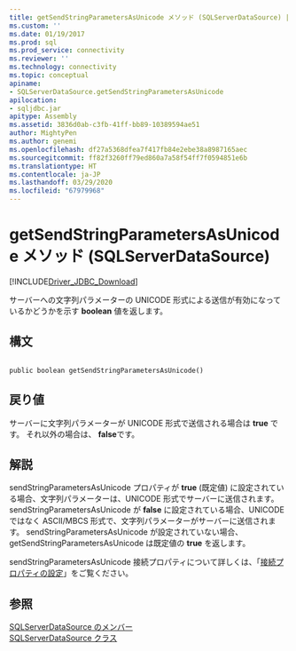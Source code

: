 ```yaml
---
title: getSendStringParametersAsUnicode メソッド (SQLServerDataSource) | Microsoft Docs
ms.custom: ''
ms.date: 01/19/2017
ms.prod: sql
ms.prod_service: connectivity
ms.reviewer: ''
ms.technology: connectivity
ms.topic: conceptual
apiname:
- SQLServerDataSource.getSendStringParametersAsUnicode
apilocation:
- sqljdbc.jar
apitype: Assembly
ms.assetid: 3836d0ab-c3fb-41ff-bb89-10389594ae51
author: MightyPen
ms.author: genemi
ms.openlocfilehash: df27a5368dfea7f417fb84e2ebe38a8987165aec
ms.sourcegitcommit: ff82f3260ff79ed860a7a58f54ff7f0594851e6b
ms.translationtype: HT
ms.contentlocale: ja-JP
ms.lasthandoff: 03/29/2020
ms.locfileid: "67979968"
---
```

# <a name="getsendstringparametersasunicode-method-sqlserverdatasource"></a>getSendStringParametersAsUnicode メソッド (SQLServerDataSource)
[!INCLUDE[Driver_JDBC_Download](../../../includes/driver_jdbc_download.md)]

  サーバーへの文字列パラメーターの UNICODE 形式による送信が有効になっているかどうかを示す **boolean** 値を返します。  
  
## <a name="syntax"></a>構文  
  
```  
  
public boolean getSendStringParametersAsUnicode()  
```  
  
## <a name="return-value"></a>戻り値  
 サーバーに文字列パラメーターが UNICODE 形式で送信される場合は **true** です。 それ以外の場合は、 **false**です。  
  
## <a name="remarks"></a>解説  
 sendStringParametersAsUnicode プロパティが **true** (既定値) に設定されている場合、文字列パラメーターは、UNICODE 形式でサーバーに送信されます。 sendStringParametersAsUnicode が **false** に設定されている場合、UNICODE ではなく ASCII/MBCS 形式で、文字列パラメーターがサーバーに送信されます。 sendStringParametersAsUnicode が設定されていない場合、getSendStringParametersAsUnicode は既定値の **true** を返します。  
  
 sendStringParametersAsUnicode 接続プロパティについて詳しくは、「[接続プロパティの設定](../../../connect/jdbc/setting-the-connection-properties.md)」をご覧ください。  
  
## <a name="see-also"></a>参照  
 [SQLServerDataSource のメンバー](../../../connect/jdbc/reference/sqlserverdatasource-members.md)   
 [SQLServerDataSource クラス](../../../connect/jdbc/reference/sqlserverdatasource-class.md)  
  
  
